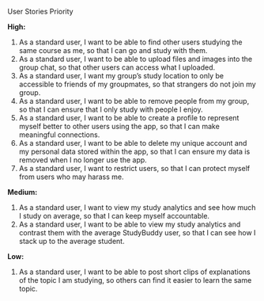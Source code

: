 User Stories Priority

**High:**
1. As a standard user, I want to be able to find other users studying the same course as me, so that I can go and study with them.
2. As a standard user, I want to be able to upload files and images into the group chat, so that other users can access what I uploaded.
3. As a standard user, I want my group’s study location to only be accessible to friends of my groupmates, so that strangers do not join my group.
4. As a standard user, I want to be able to remove people from my group, so that I can ensure that I only study with people I enjoy.
5. As a standard user, I want to be able to create a profile to represent myself better to other users using the app, so that I can make meaningful connections.
6. As a standard user, I want to be able to delete my unique account and my personal data stored within the app, so that I can ensure my data is removed when I no longer use the app.
7. As a standard user, I want to restrict users, so that I can protect myself from users who may harass me.


**Medium:**
1. As a standard user, I want to view my study analytics and see how much I study on average, so that I can keep myself accountable.
2. As a standard user, I want to be able to view my study analytics and contrast them with the average StudyBuddy user, so that I can see how I stack up to the average student.

**Low:**
1. As a standard user, I want to be able to post short clips of explanations of the topic I am studying, so others can find it easier to learn the same topic.
